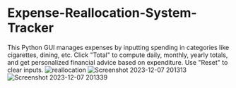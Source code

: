 # Expense-Reallocation-System-Tracker
This Python GUI manages expenses by inputting spending in categories like cigarettes, dining, etc. Click "Total" to compute daily, monthly, yearly totals, and get personalized financial advice based on expenditure. Use "Reset" to clear inputs.
![reallocation](https://github.com/Ba-po/Expense-Reallocation-System-Tracker/assets/119027629/77cc40fb-a95f-468b-a2e1-f9e198680a42)
![Screenshot 2023-12-07 201313](https://github.com/Ba-po/Expense-Reallocation-System-Tracker/assets/119027629/cbde0a55-756e-4198-9e41-f70f6fcc1df9)
![Screenshot 2023-12-07 201339](https://github.com/Ba-po/Expense-Reallocation-System-Tracker/assets/119027629/f634af69-7038-4b72-87a7-09c8d53792ea)
